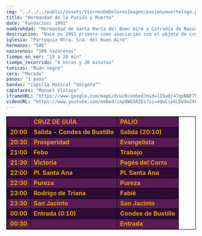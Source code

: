 ```yaml
---
img: "../../../public/assets/ViernesDeDoloresImagen/pasionymuertelogo.png"
title: "Hermandad de la Pasión y Muerte"
date: "Fundación: 1991"
nombrehdad: "Hermandad de Santa María del Buen Aire y Cofradía de Nazarenos del Santísimo Cristo de Pasión y Muerte, Resurrección de Ntro. Señor y Ntra. Sra. del Desconsuelo y Visitación"
descripcion: "Nace en 1991 primero como asociación con el objeto de crear una hermandad de silencio en Triana para recuperar devociones antiguas del barrio. En 2001 recibe el título de Agrupación Parroquial y se traslada a su sede actual.Casi diez años después, en enero de 2011 Monseñor Asenjo firma el decreto de erección canónica de la corporación como hermandad de penitencia y actuando la Estrella como madrina. Hace su estación de penitencia en la parroquia de Santa Ana."
iglesia: "Parroquia Ntra. Sra. del Buen Aire"
hermanos: "500"
nazarenos: "100 nazarenos"
tiempo_en_ver: "15 a 20 min"
tiempo_recorrido: "4 horas y 30 minutos"
tunicas: "Ruán negro"
cera: "Morado"
pasos: "1 paso"
bandas: "Capilla Musical “Gólgota”"
capataces: "Manuel Vizcaya"
iframeURL: "https://www.google.com/maps/d/u/0/embed?mid=1I5aQj47qpNNF7SPMc8ddracGXOdz8VM&ehbc=2E312F"
videoURL: "https://www.youtube.com/embed/inp8WGGRZEs?si=eQwCip6LDV9o2XCW"
---
```


<table class="recorrido" style="width: 100%; border-collapse: collapse; text-align: left; border: 1px solid black;">
  <tbody>
    <tr style="background-color: #5a1a55; color: #e5a000; font-weight: bold;">
      <td style="border: 1px solid black; text-align: center;"></td>
      <td style="border: 1px solid black;">CRUZ DE GUÍA</td>
      <td style="border: 1px solid black;">PALIO</td>
    </tr>
    <tr style="background-color: #2e0b37; color: #e5a000; font-weight: bold;">
      <td style="border: 1px solid black; text-align: center;">20:00</td>
      <td style="border: 1px solid black;">Salida - Condes de Bustillo</td>
      <td style="border: 1px solid black;">Salida (20:10)</td>
    </tr>
    <tr style="background-color: #5a1a55; color: #e5a000; font-weight: bold;">
      <td style="border: 1px solid black; text-align: center;">20:30</td>
      <td style="border: 1px solid black;">Prosperidad</td>
      <td style="border: 1px solid black;">Evangelista</td>
    </tr>
    <tr style="background-color: #2e0b37; color: #e5a000; font-weight: bold;">
      <td style="border: 1px solid black; text-align: center;">21:00</td>
      <td style="border: 1px solid black;">Febo</td>
      <td style="border: 1px solid black;">Trabajo</td>
    </tr>
    <tr style="background-color: #5a1a55; color: #e5a000; font-weight: bold;">
      <td style="border: 1px solid black; text-align: center;">21:30</td>
      <td style="border: 1px solid black;">Victoria</td>
      <td style="border: 1px solid black;">Pagés del Corro</td>
    </tr>
    <tr style="background-color: #2e0b37; color: #e5a000; font-weight: bold;">
      <td style="border: 1px solid black; text-align: center;">22:00</td>
      <td style="border: 1px solid black;">Pl. Santa Ana</td>
      <td style="border: 1px solid black;">Pl. Santa Ana</td>
    </tr>
    <tr style="background-color: #5a1a55; color: #e5a000; font-weight: bold;">
      <td style="border: 1px solid black; text-align: center;">22:30</td>
      <td style="border: 1px solid black;">Pureza</td>
      <td style="border: 1px solid black;">Pureza</td>
    </tr>
    <tr style="background-color: #2e0b37; color: #e5a000; font-weight: bold;">
      <td style="border: 1px solid black; text-align: center;">23:00</td>
      <td style="border: 1px solid black;">Rodrigo de Triana</td>
      <td style="border: 1px solid black;">Fabié</td>
    </tr>
    <tr style="background-color: #5a1a55; color: #e5a000; font-weight: bold;">
      <td style="border: 1px solid black; text-align: center;">23:30</td>
      <td style="border: 1px solid black;">San Jacinto</td>
      <td style="border: 1px solid black;">San Jacinto</td>
    </tr>
    <tr style="background-color: #2e0b37; color: #e5a000; font-weight: bold;">
      <td style="border: 1px solid black; text-align: center;">00:00</td>
      <td style="border: 1px solid black;">Entrada (0:10)</td>
      <td style="border: 1px solid black;">Condes de Bustillo</td>
    </tr>
    <tr style="background-color: #5a1a55; color: #e5a000; font-weight: bold;">
      <td style="border: 1px solid black; text-align: center;">00:30</td>
      <td style="border: 1px solid black;"></td>
      <td style="border: 1px solid black;">Entrada</td>
    </tr>
  </tbody>
</table>